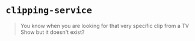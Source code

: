# `clipping-service`

> You know when you are looking for that very specific clip from a TV Show but it doesn't exist?
